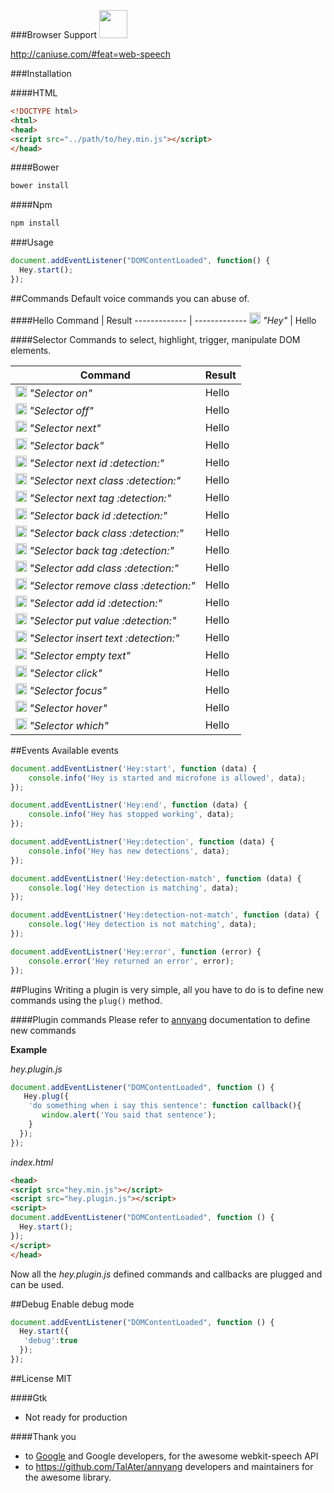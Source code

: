 ###Browser Support
<img src="https://upload.wikimedia.org/wikipedia/commons/thumb/e/e2/Google_Chrome_icon_(2011).svg/1024px-Google_Chrome_icon_(2011).svg.png" width="45"/>

http://caniuse.com/#feat=web-speech

###Installation

####HTML
```html
<!DOCTYPE html>
<html>
<head>
<script src="../path/to/hey.min.js"></script>
</head>
```
####Bower
```bash
bower install
```

####Npm
```bash
npm install
```

###Usage
```javascript
document.addEventListener("DOMContentLoaded", function() {
  Hey.start();
});
```
##Commands
Default voice commands you can abuse of.

####Hello
Command  | Result
------------- | -------------
<img src="http://i.imgur.com/2JA16e5.png" width="18"/> _"Hey"_  | Hello


####Selector
Commands to select, highlight, trigger, manipulate DOM elements.

Command  | Result
------------- | -------------
<img src="http://i.imgur.com/2JA16e5.png" width="18"/> _"Selector on"_  | Hello
<img src="http://i.imgur.com/2JA16e5.png" width="18"/> _"Selector off"_ | Hello
<img src="http://i.imgur.com/2JA16e5.png" width="18"/> _"Selector next"_  | Hello
<img src="http://i.imgur.com/2JA16e5.png" width="18"/> _"Selector back"_  | Hello
<img src="http://i.imgur.com/2JA16e5.png" width="18"/> _"Selector next id :detection:"_  | Hello
<img src="http://i.imgur.com/2JA16e5.png" width="18"/> _"Selector next class :detection:"_  | Hello
<img src="http://i.imgur.com/2JA16e5.png" width="18"/> _"Selector next tag :detection:"_  | Hello
<img src="http://i.imgur.com/2JA16e5.png" width="18"/> _"Selector back id :detection:"_  | Hello
<img src="http://i.imgur.com/2JA16e5.png" width="18"/> _"Selector back class :detection:"_  | Hello
<img src="http://i.imgur.com/2JA16e5.png" width="18"/> _"Selector back tag :detection:"_  | Hello
<img src="http://i.imgur.com/2JA16e5.png" width="18"/> _"Selector add class :detection:"_  | Hello
<img src="http://i.imgur.com/2JA16e5.png" width="18"/> _"Selector remove class :detection:"_  | Hello
<img src="http://i.imgur.com/2JA16e5.png" width="18"/> _"Selector add id :detection:"_  | Hello
<img src="http://i.imgur.com/2JA16e5.png" width="18"/> _"Selector put value :detection:"_  | Hello
<img src="http://i.imgur.com/2JA16e5.png" width="18"/> _"Selector insert text :detection:"_  | Hello
<img src="http://i.imgur.com/2JA16e5.png" width="18"/> _"Selector empty text"_  | Hello
<img src="http://i.imgur.com/2JA16e5.png" width="18"/> _"Selector click"_  | Hello
<img src="http://i.imgur.com/2JA16e5.png" width="18"/> _"Selector focus"_  | Hello
<img src="http://i.imgur.com/2JA16e5.png" width="18"/> _"Selector hover"_  | Hello
<img src="http://i.imgur.com/2JA16e5.png" width="18"/> _"Selector which"_  | Hello

##Events
Available events
```javascript
document.addEventListner('Hey:start', function (data) {
	console.info('Hey is started and microfone is allowed', data);
});

document.addEventListner('Hey:end', function (data) {
	console.info('Hey has stopped working', data);
});

document.addEventListner('Hey:detection', function (data) {
	console.info('Hey has new detections', data);
});

document.addEventListner('Hey:detection-match', function (data) {
	console.log('Hey detection is matching', data);
});

document.addEventListner('Hey:detection-not-match', function (data) {
	console.log('Hey detection is not matching', data);
});

document.addEventListner('Hey:error', function (error) {
	console.error('Hey returned an error', error);
});
```

##Plugins
Writing a plugin is very simple, all you have to do is to define new commands using the ```plug()``` method.

####Plugin commands
Please refer to [annyang](https://github.com/TalAter/annyang/blob/master/docs/README.md#commands-object) documentation to define new commands

**Example**


_hey.plugin.js_
```javascript
document.addEventListener("DOMContentLoaded", function () {
   Hey.plug({
    'do something when i say this sentence': function callback(){
       window.alert('You said that sentence');
    }
  });
});
```
_index.html_
```html
<head>
<script src="hey.min.js"></script>
<script src="hey.plugin.js"></script>
<script>
document.addEventListener("DOMContentLoaded", function () {
  Hey.start();
});
</script>
</head>
```
Now all the _hey.plugin.js_ defined commands and callbacks are plugged and can be used.

##Debug
Enable debug mode
```javascript
document.addEventListener("DOMContentLoaded", function () {
  Hey.start({
   'debug':true
  });
});
```
##License
MIT

####Gtk
- Not ready for production

####Thank you
- to [Google](google.com) and Google developers, for the awesome webkit-speech API
- to https://github.com/TalAter/annyang developers and maintainers for the awesome library.

